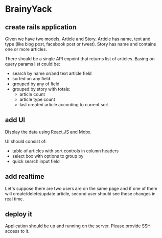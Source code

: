 # BrainyYack

## create rails application

Given we have two models, Article and Story. Article has name, text and type (like blog post, facebook post or tweet).
Story has name and contains one or more articles.

There should be a single API enpoint that returns list of articles. Basing on query params list could be:

 - search by name or/and text article field
 - sorted on any field
 - grouped by any of field
 - grouped by story with totals:
   - article count
   - article type count
   - last created article according to current sort
   

## add UI

Display the data using React.JS and Mobx.

UI should consist of:

- table of articles with sort controls in column headers
- select box with options to group by
- quick search input field


## add realtime

Let's suppose there are two users are on the same page and if one of them will create/delete/update article, second user should see these changes in real time.


## deploy it

Application should be up and running on the server. Please provide SSH access to it.
